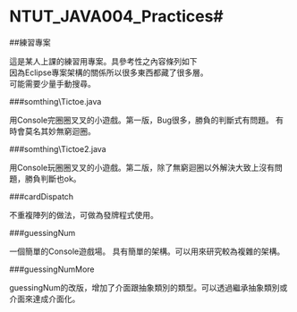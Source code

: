 # NTUT_JAVA004_Practices#

##練習專案  

這是某人上課的練習用專案。具參考性之內容條列如下  
因為Eclipse專案架構的關係所以很多東西都藏了很多層。  
可能需要少量手動搜尋。

###somthing\Tictoe.java  

用Console完圈圈叉叉的小遊戲。第一版，Bug很多，勝負的判斷式有問題。
有時會莫名其妙無窮迴圈。

###somthing\Tictoe2.java   

用Console玩圈圈叉叉的小遊戲。第二版，除了無窮迴圈以外解決大致上沒有問題，勝負判斷也ok。

###cardDispatch   

不重複陣列的做法，可做為發牌程式使用。

###guessingNum

一個簡單的Console遊戲場。
具有簡單的架構。可以用來研究較為複雜的架構。

###guessingNumMore

guessingNum的改版，增加了介面跟抽象類別的類型。可以透過繼承抽象類別或介面來達成介面化。

